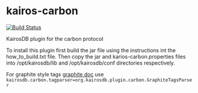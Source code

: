 kairos-carbon
=============
[![Build Status](https://travis-ci.org/kairosdb/kairos-carbon.svg?branch=master)](https://travis-ci.org/kairosdb/kairos-carbon)

KairosDB plugin for the carbon protocol

To install this plugin first build the jar file using the instructions
int the how_to_build.txt file.  Then copy the jar and karios-carbon.properties
files into /opt/kairosdb/lib and /opt/kairosdb/conf directories respectively.


For graphite style tags [graphite doc](http://graphite.readthedocs.io/en/latest/tags.html) use 
```kairosdb.carbon.tagparser=org.kairosdb.plugin.carbon.GraphiteTagsParser```


